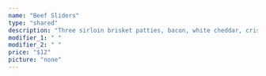 ```yaml
---
name: "Beef Sliders"
type: "shared"
description: "Three sirloin brisket patties, bacon, white cheddar, crispy onion strips, lettuce, and avocado."
modifier_1: " "
modifier_2: " "
price: "$12"
picture: "none"
---
```

